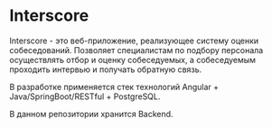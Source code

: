 # Interscore
Interscore - это веб-приложение, реализующее систему оценки собеседований.
Позволяет специалистам по подбору персонала осуществлять отбор и оценку собеседуемых, а собеседуемым проходить интервью и получать обратную связь.

В разработке применяется стек технологий Angular + Java/SpringBoot/RESTful + PostgreSQL.

В данном репозитории хранится Backend.
